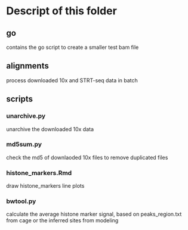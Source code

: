 # Descript of this folder

## go

contains the go script to create a smaller test bam file

## alignments

process downloaded 10x and STRT-seq data in batch

## scripts

### unarchive.py

unarchive the downloaded 10x data

### md5sum.py

check the md5 of downlaoded 10x files to remove duplicated files

### histone_markers.Rmd

draw histone_markers line plots

### bwtool.py

calculate the average histone marker signal, based on peaks_region.txt from cage or the inferred sites from modeling

